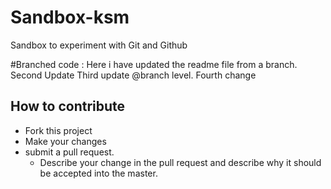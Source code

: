 # Sandbox-ksm
Sandbox to experiment with Git and Github

#Branched code : Here i have updated the readme file from a branch.
                 Second Update
Third update @branch level. 
Fourth change
## How to contribute
- Fork this project
- Make  your changes
- submit a pull request.
  - Describe your change in the pull request and describe why it should be accepted into the master.
